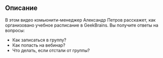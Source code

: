 ## Описание

В этом видео комьюнити-менеджер Александр Петров расскажет, как организовано учебное расписание в GeekBrains. Вы получите ответы на вопросы:

* Как записаться в группу?
* Как попасть на вебинар?
* Что делать, если отстали от группы?

